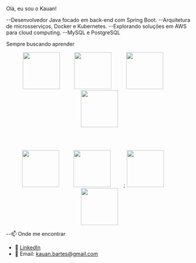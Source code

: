 Olá, eu sou o Kauan!

--Desenvolvedor Java focado em back-end com Spring Boot.
--Arquitetura de microsserviços, Docker e Kubernetes.
--Explorando soluções em AWS para cloud computing.
--MySQL e PostgreSQL

Sempre buscando aprender

<div align="center">
  
  <img src="https://cdn.jsdelivr.net/gh/devicons/devicon/icons/java/java-original.svg" width="100"/>
   &nbsp;&nbsp;&nbsp;&nbsp;&nbsp;&nbsp;&nbsp;&nbsp;
  <img src="https://cdn.jsdelivr.net/gh/devicons/devicon/icons/spring/spring-original.svg" width="100"/>
   &nbsp;&nbsp;&nbsp;&nbsp;&nbsp;&nbsp;&nbsp;&nbsp;
  <img src="https://cdn.jsdelivr.net/gh/devicons/devicon/icons/kubernetes/kubernetes-plain.svg" width="100"/>
   &nbsp;&nbsp;&nbsp;&nbsp;&nbsp;&nbsp;&nbsp;&nbsp;
  <img src="https://cdn.jsdelivr.net/gh/devicons/devicon/icons/git/git-original.svg" width="100"/>

  <br/><br/>

  <img src="https://cdn.jsdelivr.net/gh/devicons/devicon/icons/docker/docker-original.svg" width="100"/>
   &nbsp;&nbsp;&nbsp;&nbsp;&nbsp;&nbsp;&nbsp;&nbsp;
  <img src="https://cdn.jsdelivr.net/gh/devicons/devicon/icons/mysql/mysql-original.svg" width="100"/>
   &nbsp;&nbsp;&nbsp;&nbsp;&nbsp;&nbsp;&nbsp;&nbsp;;
  <img src="https://cdn.jsdelivr.net/gh/devicons/devicon/icons/postgresql/postgresql-original.svg" width="100"/>
   &nbsp;&nbsp;&nbsp;&nbsp;&nbsp;&nbsp;&nbsp;&nbsp;
  <img src="https://cdn.jsdelivr.net/gh/devicons/devicon/icons/amazonwebservices/amazonwebservices-original-wordmark.svg" width="100"/>

  </div>


--📫 Onde me encontrar
- 💼 [LinkedIn](www.linkedin.com/in/kauan-barts)  
- 📧 Email: kauan.bartes@gmail.com
